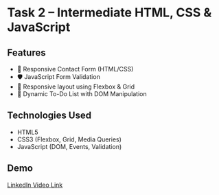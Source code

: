 # Task 2 – Intermediate HTML, CSS & JavaScript

## Features
- 📄 Responsive Contact Form (HTML/CSS)
- 🛡️ JavaScript Form Validation
- 📱 Responsive layout using Flexbox & Grid
- 📝 Dynamic To-Do List with DOM Manipulation

## Technologies Used
- HTML5
- CSS3 (Flexbox, Grid, Media Queries)
- JavaScript (DOM, Events, Validation)

## Demo
[LinkedIn Video Link](https://www.linkedin.com/posts/taruni-pallela-249160283_webdevelopment-frontenddevelopment-html-activity-7333549774396104704-mIU0?utm_source=share&utm_medium=member_desktop&rcm=ACoAAETmY1kBv-zcJDoCDc8iB_T3pYLhJwyVa8g)
